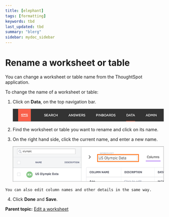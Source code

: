 ```yaml
---
title: [elephant]
tags: [formatting]
keywords: tbd
last_updated: tbd
summary: "blerg"
sidebar: mydoc_sidebar
---
```

# Rename a worksheet or table

You can change a worksheet or table name from the ThoughtSpot application.

To change the name of a worksheet or table:

1.   Click on **Data**, on the top navigation bar. 

     ![](../../shared/conrefs/../../images/data_icon.png "Data") 

2.   Find the worksheet or table you want to rename and click on its name. 
3.   On the right hand side, click the current name, and enter a new name. 

     ![](../../images/change_table_name.png "Enter a new name") 

    You can also edit column names and other details in the same way.

4.   Click **Done** and **Save**. 

**Parent topic:** [Edit a worksheet](../../admin/worksheets/edit_worksheet.html)

